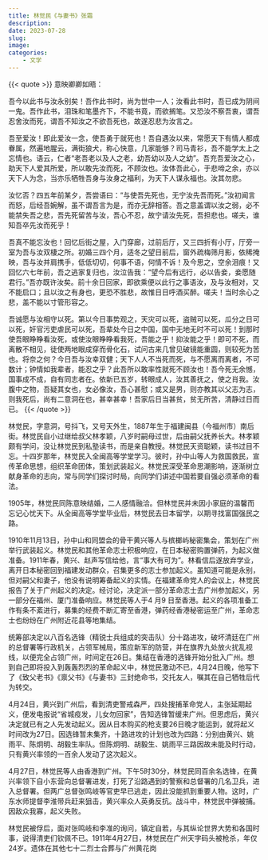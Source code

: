 ```yaml
---
title: 林觉民《与妻书》张霜
description: 
date: 2023-07-28
slug: 
image: 
categories:
    - 文学
---
```

{{< quote >}}
意映卿卿如晤：

吾今以此书与汝永别矣！吾作此书时，尚为世中一人；汝看此书时，吾已成为阴间一鬼。吾作此书，泪珠和笔墨齐下，不能书竟，而欲搁笔。又恐汝不察吾衷，谓吾忍舍汝而死，谓吾不知汝之不欲吾死也，故遂忍悲为汝言之。

吾至爱汝！即此爱汝一念，使吾勇于就死也！吾自遇汝以来，常愿天下有情人都成眷属，然遍地腥云，满街狼犬，称心快意，几家能够？司马青衫，吾不能学太上之忘情也。语云，仁者“老吾老以及人之老，幼吾幼以及人之幼”。吾充吾爱汝之心，助天下人爱其所爱，所以敢先汝而死，不顾汝也。汝体吾此心，于悲啼之余，亦以天下人为念，当亦乐牺牲吾身与汝身之福利，为天下人谋永福也。汝其勿悲。

汝忆否？四五年前某夕，吾尝语曰：“与使吾先死也，无宁汝先吾而死。”汝初闻言而怒，后经吾婉解，虽不谓吾言为是，而亦无辞相答。吾之意盖谓以汝之弱，必不能禁失吾之悲，吾先死留苦与汝，吾心不忍，故宁请汝先死，吾担悲也。嗟夫，谁知吾卒先汝而死乎！

吾真不能忘汝也！回忆后街之屋，入门穿廊，过前后厅，又三四折有小厅，厅旁一室为吾与汝双棲之所。初婚三四个月，适冬之望日前后，窗外疏梅筛月影，依稀掩映，吾与汝并肩携手，低低切切，何事不语，何情不诉！及今思之，空余泪痕！又回忆六七年前，吾之逃家复归也，汝泣告我：“望今后有远行，必以告妾，妾愿随君行。”吾亦既许汝矣。前十余日回家，即欲乘便以此行之事语汝，及与汝相对，又不能启口；且以汝之有身也，更恐不胜悲，故惟日日呼酒买醉。嗟夫！当时余心之悲，盖不能以寸管形容之。

吾诚愿与汝相守以死。第以今日事势观之，天灾可以死，盗贼可以死，瓜分之日可以死，奸官污吏虐民可以死，吾辈处今日之中国，国中无地无时不可以死！到那时使吾眼睁睁看汝死，或使汝眼睁睁看我死，吾能之乎！抑汝能之乎！即可不死，而离散不相见，徒使两地眼成穿而骨化石，试问古来几曾见破镜能重圆，则较死为苦也。将奈之何？今日吾与汝幸双健；天下人人不当死而死，与不愿离而离者，不可数计；钟情如我辈者，能忍之乎？此吾所以敢率性就死不顾汝也！吾今死无余憾，国事成不成，自有同志者在。依新已五岁，转眼成人，汝其善抚之，使之肖我。汝腹中之物，吾疑其女也，女必像汝，吾心甚慰；或又是男，则亦教其以父志为志，则我死后，尚有二意洞在也，甚幸甚幸！吾家后日当甚贫，贫无所苦，清静过日而已。
{{< /quote >}}


林觉民，字意洞，号抖飞，又号天外生，1887年生于福建闽县（今福州市）南后街。林觉民自小过继给叔父林孝颖，八岁时嗣母过世，后由嗣父抚养长大。林孝颖颇有学问，没让林觉民到私塾读书，而是亲自教授。林觉民天资聪颖，读书过目不忘。十四岁那年，林觉民入全闽高等学堂学习。彼时，孙中山等人为救国救民，宣传革命思想，组织革命团体，策划武装起义。林觉民深受革命思潮影响，逐渐树立献身革命的志向，常与同学们探讨时局，向同学们讲述中国若要自强必须革命的看法。

1905年，林觉民同陈意映结婚，二人感情融洽。但林觉民并未因小家庭的温馨而忘记心忧天下。从全闽高等学堂毕业后，林觉民去日本留学，以期寻找富国强民之路。

1910年11月13日，孙中山和同盟会的骨干黄兴等人与槟榔屿秘密集会，策划在广州举行武装起义。林觉民和其他革命志士积极响应，在日本秘密购置弹药，为起义做准备。1911年春，黄兴、赵声写信给他，言“事大有可为”。林看信后遂放弃学业，离开日本秘密回到福建发动群众，召集更多的志士参加起义。虽知道可能是永别，但对嗣父和妻子，他没有说明筹备起义的实情。在福建革命党人的会议上，林觉民报告了关于广州起义的决定。经讨论，决定派一部分革命志士去广州参加起义，另一部分在福州、厦门准备响应。林觉民等人于4 月9 日至香港。起义的各项准备工作有条不紊进行，募集的经费不断汇寄至香港，弹药经香港秘密运至广州，革命志士也纷纷在广州附近花县等地集结。

统筹部决定以八百名选锋（精锐士兵组成的突击队）分十路进攻，破坏清廷在广州的总督署等行政机关，占领军械局，策应新军的防营，并在旗界九处放火扰乱视线，以便完全占领广州，时间定在26日。集结在香港的选锋开始分批入广州。想到自己即将投入到轰轰烈烈的革命起义中，林觉民激动不已，4月24日晚，他写下了《致父老书》《禀父书》《与妻书》三封绝命书，交托友人，嘱其在自己牺牲后代为转交。

4月24日，黄兴到广州后，看到清吏警戒森严，四处搜捕革命党人，主张延期起义，便发电报说“省城疫发，儿女勿回家”，告知选锋暂缓来广州。但思虑后，黄兴决定就已有之人先发动起义。因从日本购买的枪支要26日晚才能运到，就将起义时间改为27日。因选锋暂未集齐，十路进攻的计划也改为四路：分别由黄兴、姚雨平、陈炯明、胡毅生率队。但陈炯明、胡毅生、姚雨平三路因故未能及时行动，只有黄兴率领的一百余人发动了这次起义。

4月27日，林觉民等人由香港到广州。下午5时30分，林觉民同百余名选锋，在黄兴率领下自小东营向总督署进发，打死了沿路遇到的警察和总督署的几名卫兵，进入总督署。但两广总督张鸣岐等官吏早已逃走，因此没能抓到重要人物。这时，广东水师提督李淮带兵赶来狙击，黄兴率众人英勇反抗。战斗中，林觉民中弹被捕。因敌众我寡，起义失败。

林觉民被俘后，面对张鸣岐和李准的询问，镇定自若，与其纵论世界大势和各国时事，说得清吏们钦佩不已。1911年4月27日，林觉民在广州天字码头被枪杀，年仅24岁。遗体在其他七十二烈士合葬与广州黄花岗